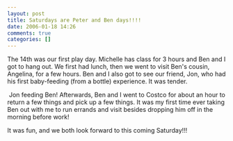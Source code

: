 ```yaml
---
layout: post
title: Saturdays are Peter and Ben days!!!!
date: 2006-01-18 14:26
comments: true
categories: []
---
```

The 14th was our first play day. Michelle has class for 3 hours and Ben and I got to hang out. We first had lunch, then we went to visit Ben's cousin, Angelina, for a few hours. Ben and I also got to see our friend, Jon, who had his first baby-feeding (from a bottle) experience. It was tender.

<img src="http://filias.smugmug.com/photos/53959843-M.jpg" alt="" />
Jon feeding Ben!
Afterwards, Ben and I went to Costco for about an hour to return a few things and pick up a few things. It was my first time ever taking Ben out with me to run errands and visit besides dropping him off in the morning before work!

It was fun, and we both look forward to this coming Saturday!!!
